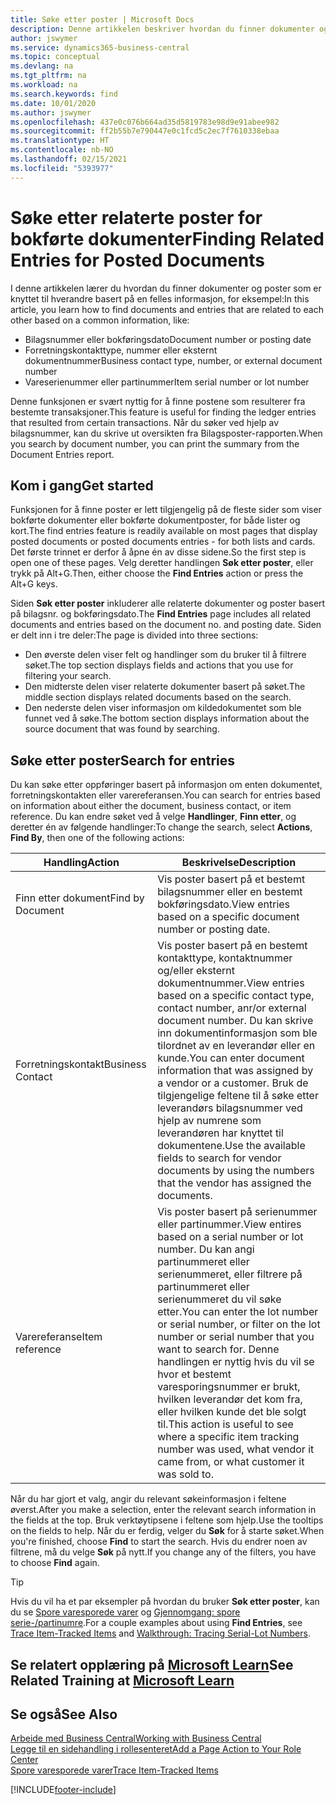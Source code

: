 ```yaml
---
title: Søke etter poster | Microsoft Docs
description: Denne artikkelen beskriver hvordan du finner dokumenter og poster som er relatert
author: jswymer
ms.service: dynamics365-business-central
ms.topic: conceptual
ms.devlang: na
ms.tgt_pltfrm: na
ms.workload: na
ms.search.keywords: find
ms.date: 10/01/2020
ms.author: jswymer
ms.openlocfilehash: 437e0c076b664ad35d5819783e98d9e91abee982
ms.sourcegitcommit: ff2b55b7e790447e0c1fcd5c2ec7f7610338ebaa
ms.translationtype: HT
ms.contentlocale: nb-NO
ms.lasthandoff: 02/15/2021
ms.locfileid: "5393977"
---
```

# <a name="finding-related-entries-for-posted-documents"></a><span data-ttu-id="bfdcb-103">Søke etter relaterte poster for bokførte dokumenter</span><span class="sxs-lookup"><span data-stu-id="bfdcb-103">Finding Related Entries for Posted Documents</span></span> 

<span data-ttu-id="bfdcb-104">I denne artikkelen lærer du hvordan du finner dokumenter og poster som er knyttet til hverandre basert på en felles informasjon, for eksempel:</span><span class="sxs-lookup"><span data-stu-id="bfdcb-104">In this article, you learn how to find documents and entries that are related to each other based on a common information, like:</span></span>

- <span data-ttu-id="bfdcb-105">Bilagsnummer eller bokføringsdato</span><span class="sxs-lookup"><span data-stu-id="bfdcb-105">Document number or posting date</span></span>
- <span data-ttu-id="bfdcb-106">Forretningskontakttype, nummer eller eksternt dokumentnummer</span><span class="sxs-lookup"><span data-stu-id="bfdcb-106">Business contact type, number, or external document number</span></span>
- <span data-ttu-id="bfdcb-107">Vareserienummer eller partinummer</span><span class="sxs-lookup"><span data-stu-id="bfdcb-107">Item serial number or lot number</span></span>

<span data-ttu-id="bfdcb-108">Denne funksjonen er svært nyttig for å finne postene som resulterer fra bestemte transaksjoner.</span><span class="sxs-lookup"><span data-stu-id="bfdcb-108">This feature is useful for finding the ledger entries that resulted from certain transactions.</span></span> <span data-ttu-id="bfdcb-109">Når du søker ved hjelp av bilagsnummer, kan du skrive ut oversikten fra Bilagsposter-rapporten.</span><span class="sxs-lookup"><span data-stu-id="bfdcb-109">When you search by document number, you can print the summary from the Document Entries report.</span></span>

## <a name="get-started"></a><span data-ttu-id="bfdcb-110">Kom i gang</span><span class="sxs-lookup"><span data-stu-id="bfdcb-110">Get started</span></span>

<span data-ttu-id="bfdcb-111">Funksjonen for å finne poster er lett tilgjengelig på de fleste sider som viser bokførte dokumenter eller bokførte dokumentposter, for både lister og kort.</span><span class="sxs-lookup"><span data-stu-id="bfdcb-111">The find entries feature is readily available on most pages that display posted documents or posted documents entries - for both lists and cards.</span></span> <span data-ttu-id="bfdcb-112">Det første trinnet er derfor å åpne én av disse sidene.</span><span class="sxs-lookup"><span data-stu-id="bfdcb-112">So the first step is open one of these pages.</span></span> <span data-ttu-id="bfdcb-113">Velg deretter handlingen **Søk etter poster**, eller trykk på Alt+G.</span><span class="sxs-lookup"><span data-stu-id="bfdcb-113">Then, either choose the **Find Entries** action or press the Alt+G keys.</span></span>

<span data-ttu-id="bfdcb-114">Siden **Søk etter poster** inkluderer alle relaterte dokumenter og poster basert på bilagsnr. og bokføringsdato.</span><span class="sxs-lookup"><span data-stu-id="bfdcb-114">The **Find Entries** page  includes all related documents and entries based on the document no. and posting date.</span></span> <span data-ttu-id="bfdcb-115">Siden er delt inn i tre deler:</span><span class="sxs-lookup"><span data-stu-id="bfdcb-115">The page is divided into three sections:</span></span>

- <span data-ttu-id="bfdcb-116">Den øverste delen viser felt og handlinger som du bruker til å filtrere søket.</span><span class="sxs-lookup"><span data-stu-id="bfdcb-116">The top section displays fields and actions that you use for filtering your search.</span></span>
- <span data-ttu-id="bfdcb-117">Den midterste delen viser relaterte dokumenter basert på søket.</span><span class="sxs-lookup"><span data-stu-id="bfdcb-117">The middle section displays related documents based on the search.</span></span>
- <span data-ttu-id="bfdcb-118">Den nederste delen viser informasjon om kildedokumentet som ble funnet ved å søke.</span><span class="sxs-lookup"><span data-stu-id="bfdcb-118">The bottom section displays information about the source document that was found by searching.</span></span>


<!--
 There are two ways to open this page:

- Choose the ![Lightbulb that opens the Tell Me feature](media/ui-search/search_small.png "Tell me what you want to do") icon, enter **Find Entries**, and then choose the related link.

    With this way, the **Find Entries** page might be empty, and you'll have to start searching for entries from scratch.
    
- Open a page that displays posted documents or posted documents entries, either a list or a card. Then, locate and select the **Find Entries** action.

    With this way, the **Find Entries**, page will include all related documents and entries based on the document no. and posting date.


    > [!TIP]
    > If you are on a page that has the **Find Entries** action, press crtl+G to open the **Find Entries** page directly. 
-->

## <a name="search-for-entries"></a><span data-ttu-id="bfdcb-119">Søke etter poster</span><span class="sxs-lookup"><span data-stu-id="bfdcb-119">Search for entries</span></span>

<span data-ttu-id="bfdcb-120">Du kan søke etter oppføringer basert på informasjon om enten dokumentet, forretningskontakten eller varereferansen.</span><span class="sxs-lookup"><span data-stu-id="bfdcb-120">You can search for entries based on information about either the document, business contact, or item reference.</span></span> <span data-ttu-id="bfdcb-121">Du kan endre søket ved å velge **Handlinger**, **Finn etter**, og deretter én av følgende handlinger:</span><span class="sxs-lookup"><span data-stu-id="bfdcb-121">To change the search, select **Actions**, **Find By**, then one of the following actions:</span></span>

|<span data-ttu-id="bfdcb-122">Handling</span><span class="sxs-lookup"><span data-stu-id="bfdcb-122">Action</span></span>|<span data-ttu-id="bfdcb-123">Beskrivelse</span><span class="sxs-lookup"><span data-stu-id="bfdcb-123">Description</span></span>|
|------|-----------|
|<span data-ttu-id="bfdcb-124">Finn etter dokument</span><span class="sxs-lookup"><span data-stu-id="bfdcb-124">Find by Document</span></span>|<span data-ttu-id="bfdcb-125">Vis poster basert på et bestemt bilagsnummer eller en bestemt bokføringsdato.</span><span class="sxs-lookup"><span data-stu-id="bfdcb-125">View entries based on a specific document number or posting date.</span></span>|
|<span data-ttu-id="bfdcb-126">Forretningskontakt</span><span class="sxs-lookup"><span data-stu-id="bfdcb-126">Business Contact</span></span> |<span data-ttu-id="bfdcb-127">Vis poster basert på en bestemt kontakttype, kontaktnummer og/eller eksternt dokumentnummer.</span><span class="sxs-lookup"><span data-stu-id="bfdcb-127">View entries based on a specific contact type, contact number, anr/or external document number.</span></span> <span data-ttu-id="bfdcb-128">Du kan skrive inn dokumentinformasjon som ble tilordnet av en leverandør eller en kunde.</span><span class="sxs-lookup"><span data-stu-id="bfdcb-128">You can enter document information that was assigned by a vendor or a customer.</span></span> <span data-ttu-id="bfdcb-129">Bruk de tilgjengelige feltene til å søke etter leverandørs bilagsnummer ved hjelp av numrene som leverandøren har knyttet til dokumentene.</span><span class="sxs-lookup"><span data-stu-id="bfdcb-129">Use the available fields to search for vendor documents by using the numbers that the vendor has assigned the documents.</span></span>|
|<span data-ttu-id="bfdcb-130">Varereferanse</span><span class="sxs-lookup"><span data-stu-id="bfdcb-130">Item reference</span></span>|<span data-ttu-id="bfdcb-131">Vis poster basert på serienummer eller partinummer.</span><span class="sxs-lookup"><span data-stu-id="bfdcb-131">View entires based on a serial number or lot number.</span></span> <span data-ttu-id="bfdcb-132">Du kan angi partinummeret eller serienummeret, eller filtrere på partinummeret eller serienummeret du vil søke etter.</span><span class="sxs-lookup"><span data-stu-id="bfdcb-132">You can enter the lot number or serial number, or filter on the lot number or serial number that you want to search for.</span></span> <span data-ttu-id="bfdcb-133">Denne handlingen er nyttig hvis du vil se hvor et bestemt varesporingsnummer er brukt, hvilken leverandør det kom fra, eller hvilken kunde det ble solgt til.</span><span class="sxs-lookup"><span data-stu-id="bfdcb-133">This action is useful to see where a specific item tracking number was used, what vendor it came from, or what customer it was sold to.</span></span>|

<span data-ttu-id="bfdcb-134">Når du har gjort et valg, angir du relevant søkeinformasjon i feltene øverst.</span><span class="sxs-lookup"><span data-stu-id="bfdcb-134">After you make a selection, enter the relevant search information in the fields at the top.</span></span> <span data-ttu-id="bfdcb-135">Bruk verktøytipsene i feltene som hjelp.</span><span class="sxs-lookup"><span data-stu-id="bfdcb-135">Use the tooltips on the fields to help.</span></span> <span data-ttu-id="bfdcb-136">Når du er ferdig, velger du **Søk** for å starte søket.</span><span class="sxs-lookup"><span data-stu-id="bfdcb-136">When you're finished, choose **Find** to start the search.</span></span> <span data-ttu-id="bfdcb-137">Hvis du endrer noen av filtrene, må du velge **Søk** på nytt.</span><span class="sxs-lookup"><span data-stu-id="bfdcb-137">If you change any of the filters, you have to choose **Find** again.</span></span>

> [!TIP]
> <span data-ttu-id="bfdcb-138">Hvis du vil ha et par eksempler på hvordan du bruker **Søk etter poster**, kan du se [Spore varesporede varer](inventory-how-to-trace-item-tracked-items.md) og [Gjennomgang: spore serie-/partinumre](walkthrough-tracing-serial-lot-numbers.md).</span><span class="sxs-lookup"><span data-stu-id="bfdcb-138">For a couple examples about using **Find Entries**, see [Trace Item-Tracked Items](inventory-how-to-trace-item-tracked-items.md) and [Walkthrough: Tracing Serial-Lot Numbers](walkthrough-tracing-serial-lot-numbers.md).</span></span>

## <a name="see-related-training-at-microsoft-learn"></a><span data-ttu-id="bfdcb-139">Se relatert opplæring på [Microsoft Learn](/learn/modules/user-interface-dynamics-365-business-central/index)</span><span class="sxs-lookup"><span data-stu-id="bfdcb-139">See Related Training at [Microsoft Learn](/learn/modules/user-interface-dynamics-365-business-central/index)</span></span>

## <a name="see-also"></a><span data-ttu-id="bfdcb-140">Se også</span><span class="sxs-lookup"><span data-stu-id="bfdcb-140">See Also</span></span>

[<span data-ttu-id="bfdcb-141">Arbeide med Business Central</span><span class="sxs-lookup"><span data-stu-id="bfdcb-141">Working with Business Central</span></span>](ui-work-product.md)  
[<span data-ttu-id="bfdcb-142">Legge til en sidehandling i rollesenteret</span><span class="sxs-lookup"><span data-stu-id="bfdcb-142">Add a Page Action to Your Role Center</span></span>](ui-bookmarks.md)  
[<span data-ttu-id="bfdcb-143">Spore varesporede varer</span><span class="sxs-lookup"><span data-stu-id="bfdcb-143">Trace Item-Tracked Items</span></span>](inventory-how-to-trace-item-tracked-items.md)  


[!INCLUDE[footer-include](includes/footer-banner.md)]